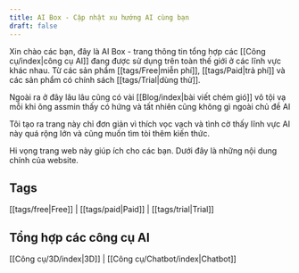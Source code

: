 ```yaml
---
title: AI Box - Cập nhật xu hướng AI cùng bạn
draft: false
---
```


Xin chào các bạn, đây là AI Box - trang thông tin tổng hợp các [[Công cụ/index|công cụ AI]] đang được sử dụng trên toàn thế giới ở các lĩnh vực khác nhau. Từ các sản phẩm [[tags/Free|miễn phí]], [[tags/Paid|trả phí]] và các sản phẩm có chính sách [[tags/Trial|dùng thử]].

Ngoài ra ở đây lâu lâu cũng có vài [[Blog/index|bài viết chém gió]] vô tội vạ mỗi khi ông assmin thấy có hứng và tất nhiên cũng không gì ngoài chủ đề AI

Tôi tạo ra trang này chỉ đơn giản vì thích vọc vạch và tình cờ thấy lĩnh vực AI này quá rộng lớn và cũng muốn tìm tòi thêm kiến thức.

Hi vọng trang web này giúp ích cho các bạn. Dưới đây là những nội dung chính của website.

## Tags

 [[tags/free|Free]]  |  [[tags/paid|Paid]]  |  [[tags/trial|Trial]] 
## Tổng hợp các công cụ AI

 [[Công cụ/3D/index|3D]] | [[Công cụ/Chatbot/index|Chatbot]]